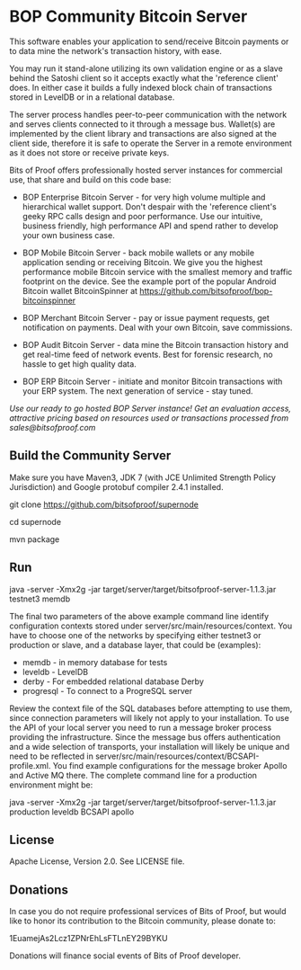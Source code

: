 BOP Community Bitcoin Server
============================

This software enables your application to send/receive Bitcoin payments or to data mine the network's transaction history, with ease.

You may run it stand-alone utilizing its own validation engine or as a slave behind the Satoshi client so it accepts exactly what the 'reference client' does. In either case it builds a fully indexed block chain of transactions stored in LevelDB or in a relational database.

The server process handles peer-to-peer communication with the network and serves clients connected to it through a message bus. Wallet(s) are implemented by the client library and transactions are also signed at the client side, therefore it is safe to operate the Server in a remote environment as it does not store or receive private keys.

Bits of Proof offers professionally hosted server instances for commercial use, that share and build on this code base:

* BOP Enterprise Bitcoin Server -  for very high volume multiple and hierarchical wallet support. Don't despair with the 'reference client's geeky RPC calls design and poor performance. Use our intuitive, business friendly, high performance API and spend rather to develop your own business case.

* BOP Mobile Bitcoin Server -  back mobile wallets or any mobile application sending or receiving Bitcoin. We give you the highest performance mobile Bitcoin service with the smallest memory and traffic footprint on the device. See the example port of the popular Android Bitcoin wallet BitcoinSpinner at https://github.com/bitsofproof/bop-bitcoinspinner

* BOP Merchant Bitcoin Server - pay or issue payment requests, get notification on payments. Deal with your own Bitcoin, save commissions.

* BOP Audit Bitcoin Server - data mine the Bitcoin transaction history and get real-time feed of network events. Best for forensic research, no hassle to get high quality data.

* BOP ERP Bitcoin Server - initiate and monitor Bitcoin transactions with your ERP system. The next generation of service - stay tuned.

_Use our ready to go hosted BOP Server instance! Get an evaluation access, attractive pricing based on resources used or transactions processed from sales@bitsofproof.com_

Build the Community Server
--------------------------
Make sure you have Maven3, JDK 7 (with JCE Unlimited Strength Policy Jurisdiction) and Google protobuf compiler 2.4.1 installed.

   git clone https://github.com/bitsofproof/supernode

   cd supernode
   
   mvn package

Run
---

java -server -Xmx2g -jar target/server/target/bitsofproof-server-1.1.3.jar testnet3 memdb

The final two parameters of the above example command line identify configuration contexts stored under server/src/main/resources/context. You have to choose one of the networks by specifying either testnet3 or production or slave, and a database layer, that could be (examples):
   
   * memdb - in memory database for tests
   * leveldb - LevelDB
   * derby - For embedded relational database Derby
   * progresql - To connect to a ProgreSQL server

Review the context file of the SQL databases before attempting to use them, since connection parameters will likely not apply to your installation. To use the API of your local server you need to run a message broker process providing the infrastructure. Since the message bus offers authentication and a wide selection of transports, your installation will likely be unique and need to be reflected in server/src/main/resources/context/BCSAPI-profile.xml. You find example configurations for the message broker Apollo and Active MQ there. The complete command line for a production environment might be:

java -server -Xmx2g -jar target/server/target/bitsofproof-server-1.1.3.jar production leveldb BCSAPI apollo


License
-------
Apache License, Version 2.0. See LICENSE file.

Donations
---------
In case you do not require professional services of Bits of Proof, but would like to honor its contribution to the Bitcoin community, please donate to:

1EuamejAs2Lcz1ZPNrEhLsFTLnEY29BYKU

Donations will finance social events of Bits of Proof developer.
